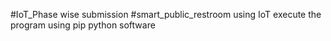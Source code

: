 #IoT_Phase wise submission
#smart_public_restroom using IoT
execute the program using pip python software
